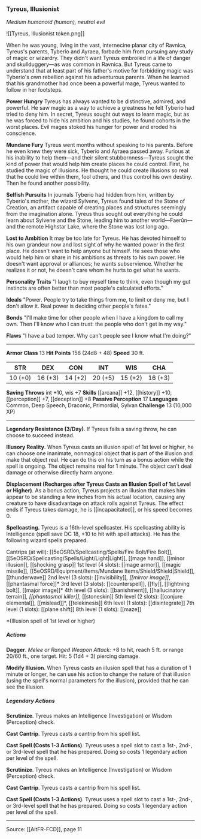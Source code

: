 ### Tyreus, Illusionist
_Medium humanoid (human), neutral evil_

![[Tyreus, Illusionist token.png]]

When he was young, living in the vast, internecine planar city of Ravnica, Tyreus's parents, Tyberio and Ayraea, forbade him from pursuing any study of magic or wizardry. They didn't want Tyreus embroiled in a life of danger and skullduggery—as was common in Ravnica. But Tyreus came to understand that at least part of his father's motive for forbidding magic was Tyberio's own rebellion against his adventurous parents. When he learned that his grandmother had once been a powerful mage, Tyreus wanted to follow in her footsteps.

**Power Hungry** Tyreus has always wanted to be distinctive, admired, and powerful. He saw magic as a way to achieve a greatness he felt Tyberio had tried to deny him. In secret, Tyreus sought out ways to learn magic, but as he was forced to hide his ambition and his studies, he found cohorts in the worst places. Evil mages stoked his hunger for power and eroded his conscience.


**Mundane Fury** Tyreus went months without speaking to his parents. Before he even knew they were sick, Tyberio and Ayraea passed away. Furious at his inability to help them—and their silent stubbornness—Tyreus sought the kind of power that would help him create places he could control. First, he studied the magic of illusions. He thought he could create illusions so real that he could live within them, fool others, and thus control his own destiny. Then he found another possibility.


**Selfish Pursuits** In journals Tyberio had hidden from him, written by Tyberio's mother, the wizard Sylvene, Tyreus found tales of the Stone of Creation, an artifact capable of creating places and structures seemingly from the imagination alone. Tyreus thus sought out everything he could learn about Sylvene and the Stone, leading him to another world—Faerûn—and the remote Highstar Lake, where the Stone was lost long ago.



**Lost to Ambition** It may be too late for Tyreus. He has devoted himself to his own grandeur now and lost sight of why he wanted power in the first place. He doesn't want to help anyone but himself. He sees those who would help him or share in his ambitions as threats to his own power. He doesn't want approval or alliances; he wants subservience. Whether he realizes it or not, he doesn't care whom he hurts to get what he wants.


**Personality Traits** "I laugh to buy myself time to think, even though my gut instincts are often better than most people's calculated efforts."


**Ideals** "Power. People try to take things from me, to limit or deny me, but I don't allow it. Real power is deciding other people's fates."


**Bonds** "I'll make time for other people when I have a kingdom to call my own. Then I'll know who I can trust: the people who don't get in my way."


**Flaws** "I have a bad temper. Why can't people see I know what I'm doing?"






---

**Armor Class** 13
**Hit Points** 156 (24d8 + 48)
**Speed** 30 ft.

| STR     | DEX     | CON     | INT     | WIS     | CHA     |
|---------|---------|---------|---------|---------|---------|
| 10 (+0) | 16 (+3) | 14 (+2) | 20 (+5) | 15 (+2) | 16 (+3) |

**Saving Throws** int +10, wis +7
**Skills** [[arcana]] +12, [[history]] +10, [[perception]] +7, [[deception]] +8
**Passive Perception** 17
**Languages** Common, Deep Speech, Draconic, Primordial, Sylvan
**Challenge** 13 (10,000 XP)

---

**Legendary Resistance (3/Day)**. If Tyreus fails a saving throw, he can choose to succeed instead.

**Illusory Reality**. When Tyreus casts an illusion spell of 1st level or higher, he can choose one inanimate, nonmagical object that is part of the illusion and make that object real. He can do this on his turn as a bonus action while the spell is ongoing. The object remains real for 1 minute. The object can't deal damage or otherwise directly harm anyone.

**Displacement (Recharges after Tyreus Casts an Illusion Spell of 1st Level or Higher)**. As a bonus action, Tyreus projects an illusion that makes him appear to be standing a few inches from his actual location, causing any creature to have disadvantage on attack rolls against Tyreus. The effect ends if Tyreus takes damage, he is [[incapacitated]], or his speed becomes 0.

**Spellcasting.** Tyreus is a 16th-level spellcaster. His spellcasting ability is Intelligence (spell save DC 18, +10 to hit with spell attacks). He has the following wizard spells prepared.

Cantrips (at will): [[5eOSRD/Spellcasting/Spells/Fire Bolt/Fire Bolt]], [[5eOSRD/Spellcasting/Spells/Light/Light|Light]], [[mage hand]], [[minor illusion]], [[shocking grasp]]
1st level (4 slots): [[mage armor]], [[magic missile]], [[5eOSRD/Equipment/Items/Mundane Items/Shield/Shield|Shield]], [[thunderwave]]
2nd level (3 slots): [[invisibility]]*, [[mirror image]]*, [[phantasmal force]]*
3rd level (3 slots): [[counterspell]], [[fly]], [[lightning bolt]], [[major image]]*
4th level (3 slots): [[banishment]], [[hallucinatory terrain]]*, [[phantasmal killer]]*, [[stoneskin]]
5th level (2 slots): [[conjure elemental]], [[mislead]]*, [[telekinesis]]
6th level (1 slots): [[disintegrate]]
7th level (1 slots): [[plane shift]]
8th level (1 slots): [[maze]]

*(Illusion spell of 1st level or higher)

##### Actions
**Dagger**. _Melee or Ranged Weapon Attack:_ +8 to hit, reach 5 ft. or range 20/60 ft., one target. Hit: 5 (1d4 + 3) piercing damage.

**Modify Illusion**. When Tyreus casts an illusion spell that has a duration of 1 minute or longer, he can use his action to change the nature of that illusion (using the spell's normal parameters for the illusion), provided that he can see the illusion.

##### Legendary Actions
**Scrutinize**. Tyreus makes an Intelligence (Investigation) or Wisdom (Perception) check.

**Cast Cantrip**. Tyreus casts a cantrip from his spell list.

**Cast Spell (Costs 1-3 Actions)**. Tyreus uses a spell slot to cast a 1st-, 2nd-, or 3rd-level spell that he has prepared. Doing so costs 1 legendary action per level of the spell.

**Scrutinize**. Tyreus makes an Intelligence (Investigation) or Wisdom (Perception) check.

**Cast Cantrip**. Tyreus casts a cantrip from his spell list.

**Cast Spell (Costs 1-3 Actions)**. Tyreus uses a spell slot to cast a 1st-, 2nd-, or 3rd-level spell that he has prepared. Doing so costs 1 legendary action per level of the spell.


---

Source: [[AitFR-FCD]], page 11